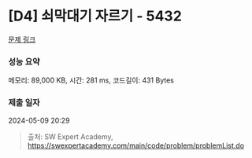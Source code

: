 # [D4] 쇠막대기 자르기 - 5432 

[문제 링크](https://swexpertacademy.com/main/code/problem/problemDetail.do?contestProbId=AWVl47b6DGMDFAXm) 

### 성능 요약

메모리: 89,000 KB, 시간: 281 ms, 코드길이: 431 Bytes

### 제출 일자

2024-05-09 20:29



> 출처: SW Expert Academy, https://swexpertacademy.com/main/code/problem/problemList.do
